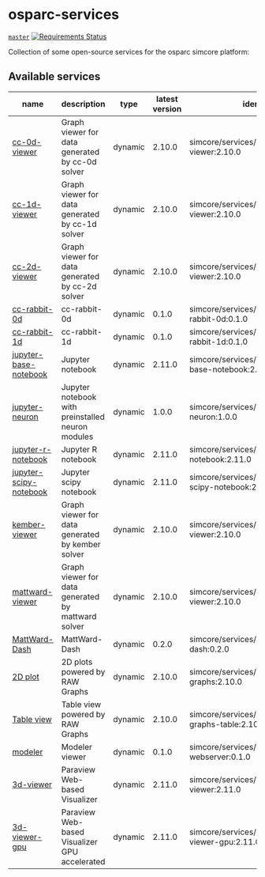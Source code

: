 # osparc-services

<!-- NOTE: when branched replace `master` in urls -->
[`master`](https://github.com/itisfoundation/osparc-services/tree/master)
[![Requirements Status](https://requires.io/github/ITISFoundation/osparc-services/requirements.svg?branch=master)](https://requires.io/github/ITISFoundation/osparc-services/requirements/?branch=master)

Collection of some open-source services for the osparc simcore platform:
<!-- TOC_BEGIN -->

<!-- Automaticaly produced by scripts/auto-doc/create-toc.py on 20190706 -->
## Available services
|                                   name                                    |                     description                      |   type    |  latest version  |                        identifier                        |
|---------------------------------------------------------------------------|------------------------------------------------------|-----------|------------------|----------------------------------------------------------|
|  [cc-0d-viewer](services/dy-2Dgraph/use-cases/cc)                         |  Graph viewer for data generated by cc-0d solver     |  dynamic  |  2.10.0          |  simcore/services/dynamic/cc-0d-viewer:2.10.0            |
|  [cc-1d-viewer](services/dy-2Dgraph/use-cases/cc)                         |  Graph viewer for data generated by cc-1d solver     |  dynamic  |  2.10.0          |  simcore/services/dynamic/cc-1d-viewer:2.10.0            |
|  [cc-2d-viewer](services/dy-2Dgraph/use-cases/cc)                         |  Graph viewer for data generated by cc-2d solver     |  dynamic  |  2.10.0          |  simcore/services/dynamic/cc-2d-viewer:2.10.0            |
|  [cc-rabbit-0d](services/dy-dash/cc-rabbit-0d/src)                        |  cc-rabbit-0d                                        |  dynamic  |  0.1.0           |  simcore/services/dynamic/cc-rabbit-0d:0.1.0             |
|  [cc-rabbit-1d](services/dy-dash/cc-rabbit-1d/src)                        |  cc-rabbit-1d                                        |  dynamic  |  0.1.0           |  simcore/services/dynamic/cc-rabbit-1d:0.1.0             |
|  [jupyter-base-notebook](services/dy-jupyter/services/dy-jupyter)         |  Jupyter notebook                                    |  dynamic  |  2.11.0          |  simcore/services/dynamic/jupyter-base-notebook:2.11.0   |
|  [jupyter-neuron](services/dy-jupyter-extensions/neuron/)                 |  Jupyter notebook with preinstalled neuron modules   |  dynamic  |  1.0.0           |  simcore/services/dynamic/jupyter-neuron:1.0.0           |
|  [jupyter-r-notebook](services/dy-jupyter/services/dy-jupyter)            |  Jupyter R notebook                                  |  dynamic  |  2.11.0          |  simcore/services/dynamic/jupyter-r-notebook:2.11.0      |
|  [jupyter-scipy-notebook](services/dy-jupyter/services/dy-jupyter)        |  Jupyter scipy notebook                              |  dynamic  |  2.11.0          |  simcore/services/dynamic/jupyter-scipy-notebook:2.11.0  |
|  [kember-viewer](services/dy-2Dgraph/use-cases/kember)                    |  Graph viewer for data generated by kember solver    |  dynamic  |  2.10.0          |  simcore/services/dynamic/kember-viewer:2.10.0           |
|  [mattward-viewer](services/dy-2Dgraph/use-cases/mattward)                |  Graph viewer for data generated by mattward solver  |  dynamic  |  2.10.0          |  simcore/services/dynamic/mattward-viewer:2.10.0         |
|  [MattWard-Dash](services/dy-dash/mattward-dash/src)                      |  MattWard-Dash                                       |  dynamic  |  0.2.0           |  simcore/services/dynamic/mattward-dash:0.2.0            |
|  [2D plot](services/dy-raw-graphs/services/dy-raw-graphs)                 |  2D plots powered by RAW Graphs                      |  dynamic  |  2.10.0          |  simcore/services/dynamic/raw-graphs:2.10.0              |
|  [Table view](services/dy-raw-graphs/services/dy-raw-graphs)              |  Table view powered by RAW Graphs                    |  dynamic  |  2.10.0          |  simcore/services/dynamic/raw-graphs-table:2.10.0        |
|  [modeler](services/dy-modeling/services/dy-modeling/server)              |  Modeler viewer                                      |  dynamic  |  0.1.0           |  simcore/services/dynamic/modeler-webserver:0.1.0        |
|  [3d-viewer](services/dy-3dvis/services/dy-3dvis/simcoreparaviewweb)      |  Paraview Web-based Visualizer                       |  dynamic  |  2.11.0          |  simcore/services/dynamic/3d-viewer:2.11.0               |
|  [3d-viewer-gpu](services/dy-3dvis/services/dy-3dvis/simcoreparaviewweb)  |  Paraview Web-based Visualizer GPU accelerated       |  dynamic  |  2.11.0          |  simcore/services/dynamic/3d-viewer-gpu:2.11.0           |
<!-- TOC_END -->
